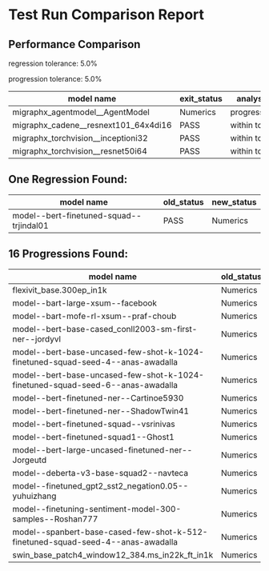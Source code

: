 # Test Run Comparison Report

## Performance Comparison

regression tolerance: 5.0%

progression tolerance: 5.0%

|model name|exit_status|analysis|old_time_ms|new_time_ms|change_ms|percent_change|
|---|---|---|---|---|---|---|
|migraphx_agentmodel__AgentModel|Numerics|progression|1.9947|1.8424|-0.1523|-7.64%|
|migraphx_cadene__resnext101_64x4di16|PASS|within tol|29.7205|29.425|-0.2955|-0.99%|
|migraphx_torchvision__inceptioni32|PASS|within tol|28.0127|27.959|-0.0537|-0.19%|
|migraphx_torchvision__resnet50i64|PASS|within tol|20.5409|20.5272|-0.0137|-0.07%|

## One Regression Found:

|model name|old_status|new_status|
|---|---|---|
|model--bert-finetuned-squad--trjindal01|PASS|Numerics|

## 16 Progressions Found:

|model name|old_status|new_status|
|---|---|---|
|flexivit_base.300ep_in1k|Numerics|PASS|
|model--bart-large-xsum--facebook|Numerics|PASS|
|model--bart-mofe-rl-xsum--praf-choub|Numerics|PASS|
|model--bert-base-cased_conll2003-sm-first-ner--jordyvl|Numerics|PASS|
|model--bert-base-uncased-few-shot-k-1024-finetuned-squad-seed-4--anas-awadalla|Numerics|PASS|
|model--bert-base-uncased-few-shot-k-1024-finetuned-squad-seed-6--anas-awadalla|Numerics|PASS|
|model--bert-finetuned-ner--Cartinoe5930|Numerics|PASS|
|model--bert-finetuned-ner--ShadowTwin41|Numerics|PASS|
|model--bert-finetuned-squad--vsrinivas|Numerics|PASS|
|model--bert-finetuned-squad1--Ghost1|Numerics|PASS|
|model--bert-large-uncased-finetuned-ner--Jorgeutd|Numerics|PASS|
|model--deberta-v3-base-squad2--navteca|Numerics|PASS|
|model--finetuned_gpt2_sst2_negation0.05--yuhuizhang|Numerics|PASS|
|model--finetuning-sentiment-model-300-samples--Roshan777|Numerics|PASS|
|model--spanbert-base-cased-few-shot-k-512-finetuned-squad-seed-4--anas-awadalla|Numerics|PASS|
|swin_base_patch4_window12_384.ms_in22k_ft_in1k|Numerics|PASS|

